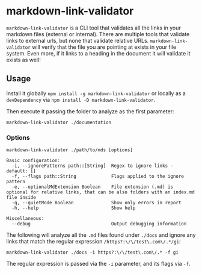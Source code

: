 # markdown-link-validator

`markdown-link-validator` is a CLI tool that validates all the links
in your markdown files (external or internal).
There are multiple tools that validate links to external urls, but none
that validate relative URLs. `markdown-link-validator` will verify that
the file you are pointing at exists in your file system. Even more, if
it links to a heading in the document it will validate it exists as well!


## Usage

Install it globally `npm install -g markdown-link-validator` or locally
as a `devDependency` via `npm install -D markdown-link-validator`.

Then execute it passing the folder to analyze as the first parameter:

```
markdown-link-validator ./documentation
```

### Options

```
markdown-link-validator ./path/to/mds [options]

Basic configuration:
  -i, --ignorePatterns path::[String]  Regex to ignore links - default: []
  -f, --flags path::String             Flags applied to the ignore pattern
  -e, --optionalMdExtension Boolean    File extension (.md) is optional for relative links, that can be also folders with an index.md file inside
  -q, --quietMode Boolean              Show only errors in report
  -h, --help                           Show help

Miscellaneous:
  --debug                              Output debugging information
```

The following will analyze all the `.md` files found under `./docs` and
ignore any links that match the regular expression `/https?:\/\/test\.com\/.*/gi`:

`markdown-link-validator ./docs -i https?:\/\/test\.com\/.* -f gi`

The regular expression is passed via the `-i` parameter, and its flags via `-f`.
